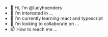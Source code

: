 - 👋 Hi, I’m @lucyhoenders
- 👀 I’m interested in ...
- 🌱 I’m currently learning react and typescript
- 💞️ I’m looking to collaborate on ...
- 📫 How to reach me ...

<!---
lucyhoenders/lucyhoenders is a ✨ special ✨ repository because its `README.md` (this file) appears on your GitHub profile.
You can click the Preview link to take a look at your changes.
--->

